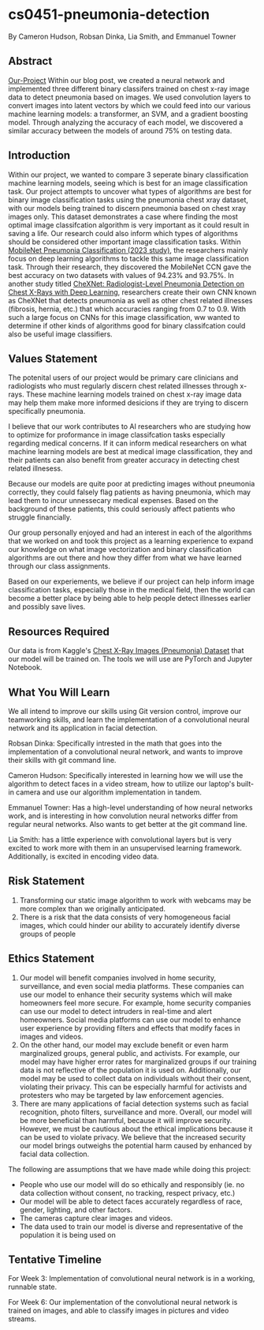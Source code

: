 # cs0451-pneumonia-detection
By Cameron Hudson, Robsan Dinka, Lia Smith, and Emmanuel Towner

## Abstract
[Our-Project](https://github.com/EpicET/cs0451-pneumonia-detection)
Within our blog post, we created a neural network and implemented three different binary classifers trained on chest x-ray image data to detect pneumonia based on images. We used convolution layers to convert images into latent vectors by which we could feed into our various machine learning models: a transformer, an SVM, and a gradient boosting model. Through analyzing the accuracy of each model, we discovered a similar accuracy between the models of around 75% on testing data.

## Introduction
Within our project, we wanted to compare 3 seperate binary classification machine learning models, seeing which is best for an image classification task. Our project attempts to uncover what types of algorithms are best for binary image classification tasks using the pneumonia chest xray dataset, with our models being trained to discern pneumonia based on chest xray images only. This dataset demonstrates a case where finding the most optimal image classifcation algorithm is very important as it could result in saving a life. Our research could also inform which types of algorithms should be considered other important image classification tasks. Within [MobileNet Pneumonia Classification (2023 study)](https://pmc.ncbi.nlm.nih.gov/articles/PMC10252226/), the researchers mainly focus on deep learning algorithms to tackle this same image classification task. Through their research, they discovered the MobileNet CCN gave the best accuracy on two datasets with values of 94.23% and 93.75%. In another study titled [CheXNet: Radiologist-Level Pneumonia Detection on Chest X-Rays with Deep Learning](https://arxiv.org/pdf/1711.05225), researchers create their own CNN known as CheXNet that detects pneumonia as well as other chest related illnesses (fibrosis, hernia, etc.) that which accuracies ranging from 0.7 to 0.9. With such a large focus on CNNs for this image classification, ww wanted to determine if other kinds of algorithms good for binary classifcation could also be useful image classifiers.  

## Values Statement
The potenital users of our project would be primary care clinicians and radiologists who must regularly discern chest related illnesses through x-rays. These machine learning models trained on chest x-ray image data may help them make more informed desicions if they are trying to discern specifically pneumonia. 

I believe that our work contributes to AI researchers who are studying how to optimize for proformance in image classifcation tasks especially regarding medical concerns. If it can inform medical researchers on what machine learning models are best at medical image classification, they and their patients can also benefit from greater accuracy in detecting chest related illnesess.

Because our models are quite poor at predicting images without pneumonia correctly, they could falsely flag patients as having pneumonia, which may lead them to incur unnessecary medical expenses. Based on the background of these patients, this could seriously affect patients who struggle financially. 

Our group personally enjoyed and had an interest in each of the algorithms that we worked on and took this project as a learning experience to expand our knowledge on what image vectorization and binary classification algorithms are out there and how they differ from what we have learned through our class assignments.

Based on our experiements, we believe if our project can help inform image classification tasks, especially those in the medical field, then the world can become a better place by being able to help people detect illnesses earlier and possibly save lives. 

## Resources Required
Our data is from Kaggle's [Chest X-Ray Images (Pneumonia) Dataset](https://www.kaggle.com/datasets/paultimothymooney/chest-xray-pneumonia) that our model will be trained on. The tools we will use are PyTorch and Jupyter Notebook.

## What You Will Learn

We all intend to improve our skills using Git version control, improve our teamworking skills, and learn the implementation of a convolutional neural network and
its application in facial detection.

Robsan Dinka: Specifically intrested in the math that goes into the implementation of a convolutional neural network, and wants to improve their skills with git command line.

Cameron Hudson: Specifically interested in learning how we will use the algorithm to detect faces in a video stream, how to utilize our laptop's built-in camera and use our algorithm implementation in tandem. 

Emmanuel Towner: Has a high-level understanding of how neural networks work, and is interesting in how convolution neural networks differ from regular neural networks. Also wants to get better at the git command line.

Lia Smith: has a little experience with convolutional layers but is very excited to work more with them in an unsupervised learning framework. Additionally, is excited in encoding video data. 

## Risk Statement

1. Transforming our static image algorithm to work with webcams may be more complex than we originally anticipated.  
2. There is a risk that the data consists of very homogeneous facial images, which could hinder our ability to accurately identify diverse groups of people 

## Ethics Statement
1. Our model will benefit companies involved in home security, surveillance, and even social media platforms. These companies can use our model to enhance their security systems which will make homeowners feel more secure. For example, home security companies can use our model to detect intruders in real-time and alert homeowners. Social media platforms can use our model to enhance user experience by providing filters and effects that modify faces in images and videos.
2. On the other hand, our model may exclude benefit or even harm marginalized groups, general public, and activists. For example, our model may have higher error rates for marginalized groups if our training data is not reflective of the population it is used on. Additionally, our model may be used to collect data on individuals without their consent, violating their privacy. This can be especially harmful for activists and protesters who may be targeted by law enforcement agencies.
3. There are many applications of facial detection systems such as facial recognition, photo filters, surveillance and more. Overall, our model will be more beneficial than harmful, because it will improve security. However, we must be cautious about the ethical implications because it can be used to violate privacy. We believe that the increased security our model brings outweighs the potential harm caused by enhanced by facial data collection. 

The following are assumptions that we have made while doing this project:
* People who use our model will do so ethically and responsibly (ie. no data collection without consent, no tracking, respect privacy, etc.)
* Our model will be able to detect faces accurately regardless of race, gender, lighting, and other factors.
* The cameras capture clear images and videos.
* The data used to train our model is diverse and representative of the population it is being used on




## Tentative Timeline
For Week 3: Implementation of convolutional neural network is in a working, runnable state.

For Week 6: Our implementation of the convolutional neural network is trained on images, and able to classify images in pictures and video streams.
